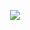 <p align="center"><img src="https://raw.githubusercontent.com/mohammadkarbalaee/mohammadkarbalaee/master/flutter_big.gif" width="`1000"/></p>
